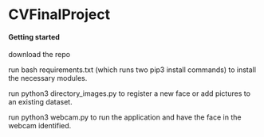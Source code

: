 # CVFinalProject

#### Getting started
download the repo

run bash requirements.txt (which runs two pip3 install commands) to install the necessary modules.

run python3 directory_images.py to register a new face or add pictures to an existing dataset.

run python3 webcam.py to run the application and have the face in the webcam identified.
